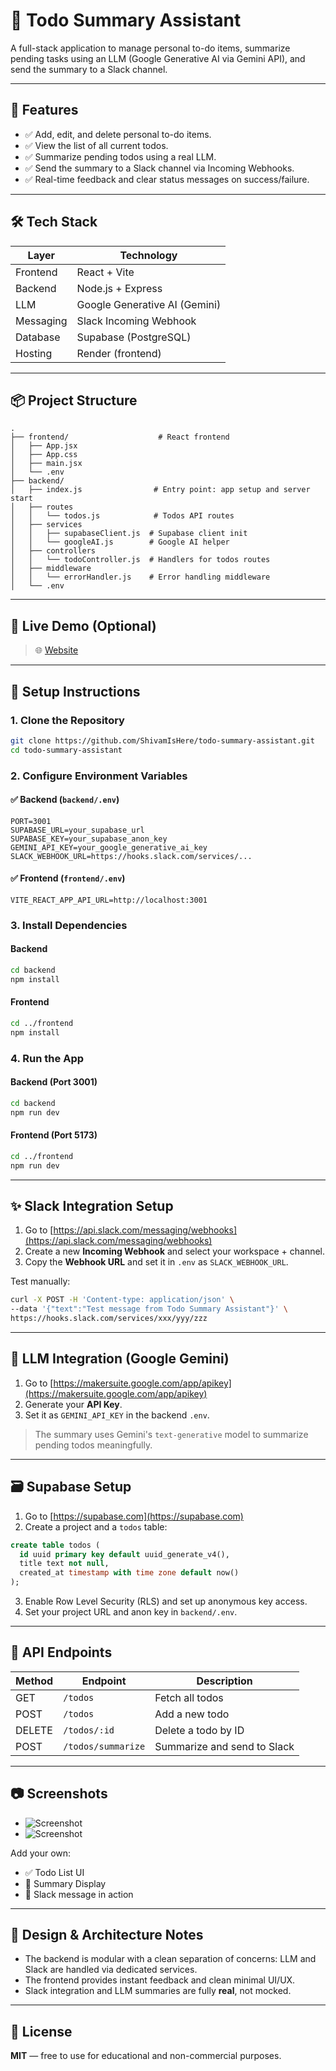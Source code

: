 # 📝 Todo Summary Assistant

A full-stack application to manage personal to-do items, summarize pending tasks using an LLM (Google Generative AI via Gemini API), and send the summary to a Slack channel.

---

## 🚀 Features

- ✅ Add, edit, and delete personal to-do items.
- ✅ View the list of all current todos.
- ✅ Summarize pending todos using a real LLM.
- ✅ Send the summary to a Slack channel via Incoming Webhooks.
- ✅ Real-time feedback and clear status messages on success/failure.

---

## 🛠️ Tech Stack

| Layer       | Technology                    |
|-------------|-------------------------------|
| Frontend    | React + Vite                  |
| Backend     | Node.js + Express             |
| LLM         | Google Generative AI (Gemini) |
| Messaging   | Slack Incoming Webhook        |
| Database    | Supabase (PostgreSQL)         |
| Hosting     | Render (frontend)             |

---

## 📦 Project Structure

```
.
├── frontend/                    # React frontend
│   ├── App.jsx
│   ├── App.css
│   ├── main.jsx
│   └── .env
├── backend/
│   ├── index.js                # Entry point: app setup and server start
│   ├── routes
│   │   └── todos.js            # Todos API routes
│   ├── services
│   │   ├── supabaseClient.js  # Supabase client init
│   │   └── googleAI.js        # Google AI helper
│   ├── controllers
│   │   └── todoController.js  # Handlers for todos routes
│   ├── middleware
│   │   └── errorHandler.js    # Error handling middleware
│   └── .env
```

---

## 🧪 Live Demo (Optional)

> 🌐 [Website](https://todo-ai-assistant-2.onrender.com/)

---

## 🔧 Setup Instructions

### 1. Clone the Repository

```bash
git clone https://github.com/ShivamIsHere/todo-summary-assistant.git
cd todo-summary-assistant
```

### 2. Configure Environment Variables

#### ✅ Backend (`backend/.env`)

```env
PORT=3001
SUPABASE_URL=your_supabase_url
SUPABASE_KEY=your_supabase_anon_key
GEMINI_API_KEY=your_google_generative_ai_key
SLACK_WEBHOOK_URL=https://hooks.slack.com/services/...
```

#### ✅ Frontend (`frontend/.env`)

```env
VITE_REACT_APP_API_URL=http://localhost:3001
```

### 3. Install Dependencies

#### Backend

```bash
cd backend
npm install
```

#### Frontend

```bash
cd ../frontend
npm install
```

### 4. Run the App

#### Backend (Port 3001)

```bash
cd backend
npm run dev
```

#### Frontend (Port 5173)

```bash
cd ../frontend
npm run dev
```

---

## ✨ Slack Integration Setup

1. Go to [https://api.slack.com/messaging/webhooks](https://api.slack.com/messaging/webhooks)
2. Create a new **Incoming Webhook** and select your workspace + channel.
3. Copy the **Webhook URL** and set it in `.env` as `SLACK_WEBHOOK_URL`.

Test manually:

```bash
curl -X POST -H 'Content-type: application/json' \
--data '{"text":"Test message from Todo Summary Assistant"}' \
https://hooks.slack.com/services/xxx/yyy/zzz
```

---

## 🤖 LLM Integration (Google Gemini)

1. Go to [https://makersuite.google.com/app/apikey](https://makersuite.google.com/app/apikey)
2. Generate your **API Key**.
3. Set it as `GEMINI_API_KEY` in the backend `.env`.

> The summary uses Gemini's `text-generative` model to summarize pending todos meaningfully.

---

## 🗃️ Supabase Setup

1. Go to [https://supabase.com](https://supabase.com)
2. Create a project and a `todos` table:

```sql
create table todos (
  id uuid primary key default uuid_generate_v4(),
  title text not null,
  created_at timestamp with time zone default now()
);
```

3. Enable Row Level Security (RLS) and set up anonymous key access.
4. Set your project URL and anon key in `backend/.env`.

---

## 📌 API Endpoints

| Method | Endpoint            | Description                  |
|--------|---------------------|------------------------------|
| GET    | `/todos`            | Fetch all todos              |
| POST   | `/todos`            | Add a new todo               |
| DELETE | `/todos/:id`        | Delete a todo by ID          |
| POST   | `/todos/summarize`  | Summarize and send to Slack  |

---

## 📷 Screenshots

- ![Screenshot](frontend/src/assets/Screenshot1.png)
- ![Screenshot](frontend/src/assets/Screenshot2.png)

Add your own:

- ✅ Todo List UI  
- 🧠 Summary Display  
- 📨 Slack message in action

---

## 📄 Design & Architecture Notes

- The backend is modular with a clean separation of concerns: LLM and Slack are handled via dedicated services.
- The frontend provides instant feedback and clean minimal UI/UX.
- Slack integration and LLM summaries are fully **real**, not mocked.

---

## 📃 License

**MIT** — free to use for educational and non-commercial purposes.